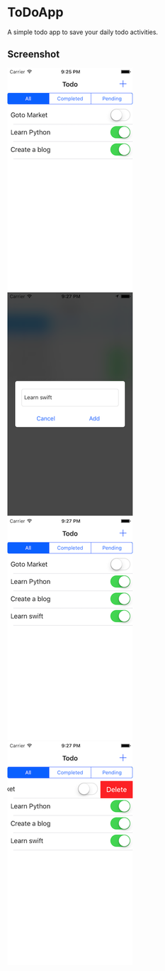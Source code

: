 # ToDoApp

A simple todo app to save your daily todo activities.
## Screenshot

<div>
	<img src="https://github.com/hemantmehra/ToDoApp/blob/master/screenshot/1.png">
	<img src="https://github.com/hemantmehra/ToDoApp/blob/master/screenshot/2.png">
	<img src="https://github.com/hemantmehra/ToDoApp/blob/master/screenshot/3.png">
	<img src="https://github.com/hemantmehra/ToDoApp/blob/master/screenshot/4.png">
</div>
